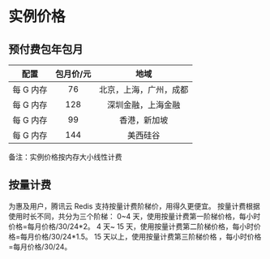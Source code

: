 # 实例价格
## 预付费包年包月
|配置|包月价/元|地域|
|:--:|:--:|:--:|
|每 G 内存|76|北京，上海，广州，成都|
|每 G 内存|128|深圳金融，上海金融|
|每 G 内存|99|香港，新加坡|
|每 G 内存|144|美西硅谷|
备注：实例价格按内存大小线性计费

## 按量计费
为惠及用户，腾讯云 Redis 支持按量计费阶梯价，用得久更便宜。
按量计费根据使用时长不同，共分为三个阶梯：
0~4 天，使用按量计费第一阶梯价格，每小时价格=每月价格/30/24*2。
4 天~ 15 天，使用按量计费第二阶梯价格，每小时价格=每月价格/30/24*1.5。
15 天以上，使用按量计费第三阶梯价格 ，每小时价格=每月价格/30/24。